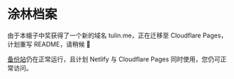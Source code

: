 # 涂林档案

由于本蛾子中奖获得了一个新的域名 tulin.me，正在迁移至 Cloudflare Pages，计划重写 README，请稍候 🙏

[备份站](https://tulinarchive.netlify.app)仍在正常运行，且计划 Netlify 与 Cloudflare Pages 同时使用，您仍可正常访问。
